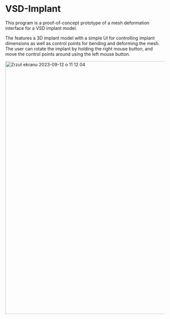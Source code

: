 # VSD-Implant

This program is a proof-of-concept prototype of a mesh deformation interface for a VSD implant model.

The features a 3D implant model with a simple UI for controlling implant dimensions as well as control points for bending and deforming the mesh. The user can rotate the implant by holding the right mouse button, and move the control points around using the left mouse button.

<img width="800" alt="Zrzut ekranu 2023-09-12 o 11 12 04" src="https://github.com/abstrackt/VSD-Implant/assets/46231460/1528e6ce-6104-4793-b2ac-0a37e53422fd">
